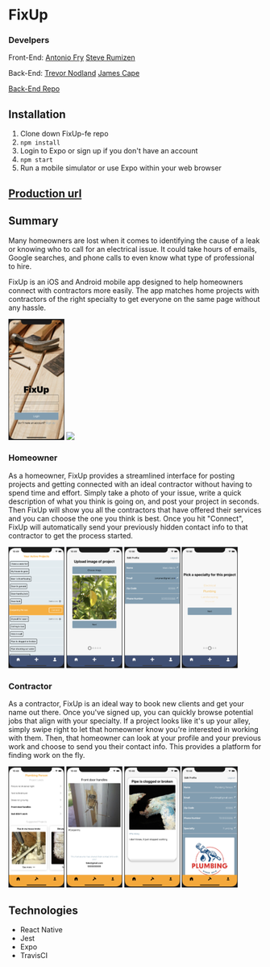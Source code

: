 # FixUp

### Develpers

Front-End:
[Antonio Fry](https://github.com/AntonioFry)
[Steve Rumizen](https://github.com/rumizen)

Back-End:
[Trevor Nodland](https://github.com/tnodland)
[James Cape](https://github.com/james-cape)

[Back-End Repo](https://github.com/james-cape/fixup_backend)

## Installation

1. Clone down FixUp-fe repo
2. `npm install`
3. Login to Expo or sign up if you don't have an account
4. `npm start`
5. Run a mobile simulator or use Expo within your web browser

## [Production url](https://expo.io/@rumizen/FixUp)

## Summary
Many homeowners are lost when it comes to identifying the cause of a leak or knowing who to call for an electrical issue. It could take hours of emails, Google searches, and phone calls to even know what type of professional to hire. 

FixUp is an iOS and Android mobile app designed to help homeowners connect with contractors more easily. The app matches home projects with contractors of the right specialty to get everyone on the same page without any hassle.

<p float="left">
  <img src="assets/login-screen.png" width="22%">
  <img src="assets/signup-choose-project.png" width="22%">
</p>

### Homeowner

As a homeowner, FixUp provides a streamlined interface for posting projects and getting connected with an ideal contractor without having to spend time and effort. Simply take a photo of your issue, write a quick description of what you think is going on, and post your project in seconds. Then FixUp will show you all the contractors that have offered their services and you can choose the one you think is best. Once you hit "Connect", FixUp will automatically send your previously hidden contact info to that contractor to get the process started.

<p float="left">
  <img src="assets/homeowner-homepage.png" width="22%">
  <img src="assets/upload-photo.png" width="22%">
  <img src="assets/homeowner-edit-profile.png" width="22%">
  <img src="assets/category-select.png" width="22%">
</p>

### Contractor

As a contractor, FixUp is an ideal way to book new clients and get your name out there. Once you've signed up, you can quickly browse potential jobs that align with your specialty. If a project looks like it's up your alley, simply swipe right to let that homeowner know you're interested in working with them. Then, that homeowner can look at your profile and your previous work and choose to send you their contact info. This provides a platform for finding work on the fly.

<p float="left">
  <img src="assets/contractor-home.png" width="22%">
  <img src="assets/contractor-connected-project.png" width="22%">
  <img src="assets/contractor-swiper.png" width="22%">
  <img src="assets/contractor-profile.png" width="22%">
</p>

## Technologies

- React Native
- Jest
- Expo
- TravisCI
